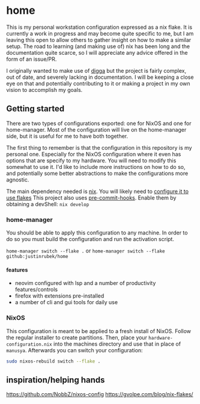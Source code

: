 # home

This is my personal workstation configuration expressed as a nix flake.
It is currently a work in progress and may become quite specific to me,
but I am leaving this open to allow others to gather insight on how to make a similar setup.
The road to learning (and making use of) nix has been long and the documentation quite scarce, so I will appreciate any advice offered in the form of an issue/PR.

I originally wanted to make use of [digga](https://github.com/divnix/digga) but the project is fairly complex, out of date, and severely lacking in documentation. I will be keeping a close eye on that and potentially contributing to it or making a project in my own vision to accomplish my goals.

## Getting started

There are two types of configurations exported: one for NixOS and one for home-manager.
Most of the configuration will live on the home-manager side, but it is useful for me to have both together.

The first thing to remember is that the configuration in this repository is my personal one.
Especially for the NixOS configuration where it even has options that are specify to my hardware.
You will need to modify this somewhat to use it.
I'd like to include more instructions on how to do so, and potentially some better abstractions to make the configurations more agnostic.

The main dependency needed is [nix](https://nixos.org/download.html).
You will likely need to [configure it to use flakes](https://nixos.wiki/wiki/Flakes#Installing_flakes)
This project also uses [pre-commit-hooks](https://github.com/cachix/pre-commit-hooks.nix).
Enable them by obtaining a devShell: `nix develop`

### home-manager

You should be able to apply this configuration to any machine.
In order to do so you must build the configuration and run the activation script.

`home-manager switch --flake .`
or
`home-manager switch --flake github:justinrubek/home`

#### features

- neovim configured with lsp and a number of productivity features/controls
- firefox with extensions pre-installed
- a number of cli and gui tools for daily use

### NixOS

This configuration is meant to be applied to a fresh install of NixOS.
Follow the regular installer to create partitions.
Then, place your `hardware-configuration.nix` into the machines directory and use that in place of `manusya`.
Afterwards you can switch your configuration:
```bash
sudo nixos-rebuild switch --flake .
```
## inspiration/helping hands

https://github.com/NobbZ/nixos-config
https://gvolpe.com/blog/nix-flakes/
